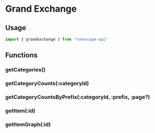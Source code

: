 # Grand Exchange

## Usage

```javascript
import { grandexchange } from "runescape-api"
```

## Functions

### getCategories\(\) <a id="getcategories"></a>

### getCategoryCounts\(:categoryId\) <a id="getcategorycounts-categoryid"></a>

### getCategoryCountsByPrefix\(:categoryId, :prefix, :page?\) <a id="getcategorycountsbyprefix-categoryid-prefix-page"></a>

### getItem\(:id\) <a id="getitem-id"></a>

### getItemGraph\(:id\) <a id="getitemgraph-id"></a>

